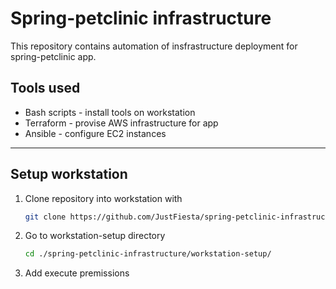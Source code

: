 # Spring-petclinic infrastructure

This repository contains automation of insfrastructure deployment for spring-petclinic app.

## Tools used

* Bash scripts - install tools on workstation
* Terraform - provise AWS infrastructure for app
* Ansible - configure EC2 instances

<hr>

## Setup workstation

1. Clone repository into workstation with

    ```bash
    git clone https://github.com/JustFiesta/spring-petclinic-infrastructure
    ```

2. Go to workstation-setup directory

    ```bash
    cd ./spring-petclinic-infrastructure/workstation-setup/
    ```

3. Add execute premissions